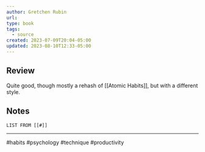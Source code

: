 ```yaml
---
author: Gretchen Rubin
url: 
type: book
tags:
  - source
created: 2023-07-09T20:04-05:00
updated: 2023-08-10T12:33-05:00
---
```


## Review

Quite good, though mostly a rehash of [[Atomic Habits]], but with a different style.

## Notes
```dataview
LIST FROM [[#]]
```

---
#habits #psychology #technique #productivity 